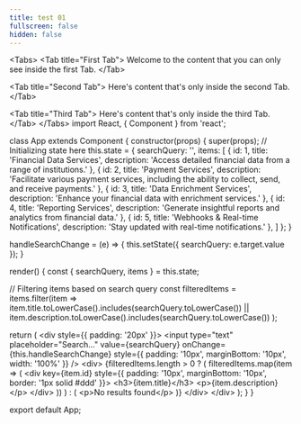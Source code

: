 ```yaml
---
title: test 01
fullscreen: false
hidden: false
---
```

\<Tabs>
&#x20; \<Tab title="First Tab">
&#x20;   Welcome to the content that you can only see inside the first Tab.
&#x20; \</Tab>

&#x20; \<Tab title="Second Tab">
&#x20;   Here's content that's only inside the second Tab.
&#x20; \</Tab>

&#x20; \<Tab title="Third Tab">
&#x20;   Here's content that's only inside the third Tab.
&#x20; \</Tab>
\</Tabs>
import React, \{ Component } from 'react';

class App extends Component \{
&#x20; constructor(props) \{
&#x20;   super(props);
&#x20;   // Initializing state here
&#x20;   this.state = \{
&#x20;     searchQuery: '',
&#x20;     items: \[
&#x20;       \{ id: 1, title: 'Financial Data Services', description: 'Access detailed financial data from a range of institutions.' },
&#x20;       \{ id: 2, title: 'Payment Services', description: 'Facilitate various payment services, including the ability to collect, send, and receive payments.' },
&#x20;       \{ id: 3, title: 'Data Enrichment Services', description: 'Enhance your financial data with enrichment services.' },
&#x20;       \{ id: 4, title: 'Reporting Services', description: 'Generate insightful reports and analytics from financial data.' },
&#x20;       \{ id: 5, title: 'Webhooks & Real-time Notifications', description: 'Stay updated with real-time notifications.' },
&#x20;     ]
&#x20;   };
&#x20; }

&#x20; handleSearchChange = (e) => \{
&#x20;   this.setState(\{ searchQuery: e.target.value });
&#x20; }

&#x20; render() \{
&#x20;   const \{ searchQuery, items } = this.state;

&#x20;   // Filtering items based on search query
&#x20;   const filteredItems = items.filter(item =>
&#x20;     item.title.toLowerCase().includes(searchQuery.toLowerCase()) ||
&#x20;     item.description.toLowerCase().includes(searchQuery.toLowerCase())
&#x20;   );

&#x20;   return (
&#x20;     \<div style=\{\{ padding: '20px' }}>
&#x20;       \<input
&#x20;         type="text"
&#x20;         placeholder="Search..."
&#x20;         value=\{searchQuery}
&#x20;         onChange=\{this.handleSearchChange}
&#x20;         style=\{\{ padding: '10px', marginBottom: '10px', width: '100%' }}
&#x20;       />
&#x20;       \<div>
&#x20;         \{filteredItems.length > 0 ? (
&#x20;           filteredItems.map(item => (
&#x20;             \<div key=\{item.id} style=\{\{ padding: '10px', marginBottom: '10px', border: '1px solid #ddd' }}>
&#x20;               \<h3>\{item.title}\</h3>
&#x20;               \<p>\{item.description}\</p>
&#x20;             \</div>
&#x20;           ))
&#x20;         ) : (
&#x20;           \<p>No results found\</p>
&#x20;         )}
&#x20;       \</div>
&#x20;     \</div>
&#x20;   );
&#x20; }
}

export default App;